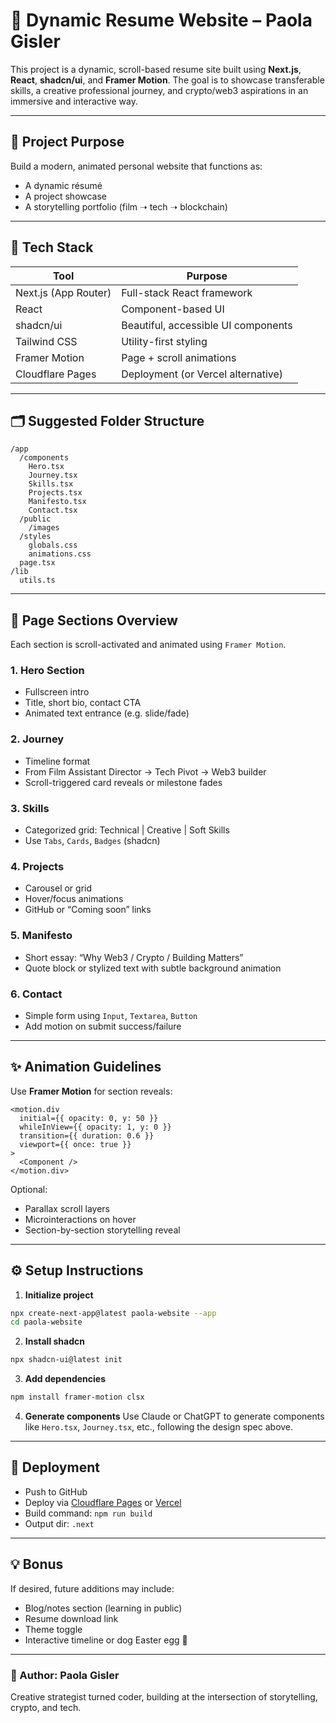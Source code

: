 # 📄 Dynamic Resume Website – Paola Gisler

This project is a dynamic, scroll-based resume site built using **Next.js**, **React**, **shadcn/ui**, and **Framer Motion**. The goal is to showcase transferable skills, a creative professional journey, and crypto/web3 aspirations in an immersive and interactive way.

---

## 🎯 Project Purpose

Build a modern, animated personal website that functions as:
- A dynamic résumé
- A project showcase
- A storytelling portfolio (film ➝ tech ➝ blockchain)

---

## 🧱 Tech Stack

| Tool            | Purpose                               |
|-----------------|----------------------------------------|
| Next.js (App Router) | Full-stack React framework            |
| React           | Component-based UI                     |
| shadcn/ui       | Beautiful, accessible UI components    |
| Tailwind CSS    | Utility-first styling                  |
| Framer Motion   | Page + scroll animations               |
| Cloudflare Pages| Deployment (or Vercel alternative)     |

---

## 🗂 Suggested Folder Structure

```
/app
  /components
    Hero.tsx
    Journey.tsx
    Skills.tsx
    Projects.tsx
    Manifesto.tsx
    Contact.tsx
  /public
    /images
  /styles
    globals.css
    animations.css
  page.tsx
/lib
  utils.ts
```

---

## 🧩 Page Sections Overview

Each section is scroll-activated and animated using `Framer Motion`.

### 1. Hero Section
- Fullscreen intro
- Title, short bio, contact CTA
- Animated text entrance (e.g. slide/fade)

### 2. Journey
- Timeline format
- From Film Assistant Director → Tech Pivot → Web3 builder
- Scroll-triggered card reveals or milestone fades

### 3. Skills
- Categorized grid: Technical | Creative | Soft Skills
- Use `Tabs`, `Cards`, `Badges` (shadcn)

### 4. Projects
- Carousel or grid
- Hover/focus animations
- GitHub or “Coming soon” links

### 5. Manifesto
- Short essay: “Why Web3 / Crypto / Building Matters”
- Quote block or stylized text with subtle background animation

### 6. Contact
- Simple form using `Input`, `Textarea`, `Button`
- Add motion on submit success/failure

---

## ✨ Animation Guidelines

Use **Framer Motion** for section reveals:

```tsx
<motion.div
  initial={{ opacity: 0, y: 50 }}
  whileInView={{ opacity: 1, y: 0 }}
  transition={{ duration: 0.6 }}
  viewport={{ once: true }}
>
  <Component />
</motion.div>
```

Optional:
- Parallax scroll layers
- Microinteractions on hover
- Section-by-section storytelling reveal

---

## ⚙️ Setup Instructions

1. **Initialize project**
```bash
npx create-next-app@latest paola-website --app
cd paola-website
```

2. **Install shadcn**
```bash
npx shadcn-ui@latest init
```

3. **Add dependencies**
```bash
npm install framer-motion clsx
```

4. **Generate components**
Use Claude or ChatGPT to generate components like `Hero.tsx`, `Journey.tsx`, etc., following the design spec above.

---

## 🚀 Deployment

- Push to GitHub
- Deploy via [Cloudflare Pages](https://pages.cloudflare.com/) or [Vercel](https://vercel.com/)
- Build command: `npm run build`
- Output dir: `.next`

---

## 💡 Bonus

If desired, future additions may include:
- Blog/notes section (learning in public)
- Resume download link
- Theme toggle
- Interactive timeline or dog Easter egg 🐶

---

### 📍 Author: Paola Gisler

Creative strategist turned coder, building at the intersection of storytelling, crypto, and tech.